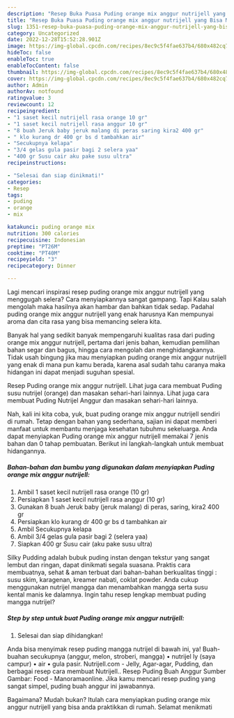 ```yaml
---
description: "Resep Buka Puasa Puding orange mix anggur nutrijell yang Bisa Manjain Lidah"
title: "Resep Buka Puasa Puding orange mix anggur nutrijell yang Bisa Manjain Lidah"
slug: 1351-resep-buka-puasa-puding-orange-mix-anggur-nutrijell-yang-bisa-manjain-lidah
category: Uncategorized
date: 2022-12-28T15:52:28.901Z
image: https://img-global.cpcdn.com/recipes/8ec9c5f4fae637b4/680x482cq70/puding-orange-mix-anggur-nutrijell-foto-resep-utama.jpg
hideToc: false
enableToc: true
enableTocContent: false
thumbnail: https://img-global.cpcdn.com/recipes/8ec9c5f4fae637b4/680x482cq70/puding-orange-mix-anggur-nutrijell-foto-resep-utama.jpg
cover: https://img-global.cpcdn.com/recipes/8ec9c5f4fae637b4/680x482cq70/puding-orange-mix-anggur-nutrijell-foto-resep-utama.jpg
author: Admin
authorAv: notfound
ratingvalue: 3
reviewcount: 12
recipeingredient:
- "1 saset kecil nutrijell rasa orange 10 gr"
- "1 saset kecil nutrijell rasa anggur 10 gr"
- "8 buah Jeruk baby jeruk malang di peras saring kira2 400 gr"
- " klo kurang dr 400 gr bs d tambahkan air"
- "Secukupnya kelapa"
- "3/4 gelas gula pasir bagi 2 selera yaa"
- "400 gr Susu cair aku pake susu ultra"
recipeinstructions:

- "Selesai dan siap dinikmati!"
categories:
- Resep
tags:
- puding
- orange
- mix

katakunci: puding orange mix 
nutrition: 300 calories
recipecuisine: Indonesian
preptime: "PT26M"
cooktime: "PT40M"
recipeyield: "3"
recipecategory: Dinner

---
```



Lagi mencari inspirasi resep puding orange mix anggur nutrijell yang menggugah selera? Cara menyiapkannya sangat gampang. Tapi Kalau salah mengolah maka hasilnya akan hambar dan bahkan tidak sedap. Padahal puding orange mix anggur nutrijell yang enak harusnya Kan mempunyai aroma dan cita rasa yang bisa memancing selera kita.


Banyak hal yang sedikit banyak mempengaruhi kualitas rasa dari puding orange mix anggur nutrijell, pertama dari jenis bahan, kemudian pemilihan bahan segar dan bagus, hingga cara mengolah dan menghidangkannya. Tidak usah bingung jika mau menyiapkan puding orange mix anggur nutrijell yang enak di mana pun kamu berada, karena asal sudah tahu caranya maka hidangan ini dapat menjadi suguhan spesial.

Resep Puding orange mix anggur nutrijell. Lihat juga cara membuat Puding susu nutrijel (orange) dan masakan sehari-hari lainnya. Lihat juga cara membuat Puding Nutrijel Anggur dan masakan sehari-hari lainnya.


Nah, kali ini kita coba, yuk, buat puding orange mix anggur nutrijell sendiri di rumah. Tetap dengan bahan yang sederhana, sajian ini dapat memberi manfaat untuk membantu menjaga kesehatan tubuhmu sekeluarga. Anda dapat menyiapkan Puding orange mix anggur nutrijell memakai 7 jenis bahan dan 0 tahap pembuatan. Berikut ini langkah-langkah untuk membuat hidangannya.

<!--inarticleads1-->

##### Bahan-bahan dan bumbu yang digunakan dalam menyiapkan Puding orange mix anggur nutrijell:

1. Ambil 1 saset kecil nutrijell rasa orange (10 gr)
1. Persiapkan 1 saset kecil nutrijell rasa anggur (10 gr)
1. Gunakan 8 buah Jeruk baby (jeruk malang) di peras, saring, kira2 400 gr
1. Persiapkan  klo kurang dr 400 gr bs d tambahkan air
1. Ambil Secukupnya kelapa
1. Ambil 3/4 gelas gula pasir bagi 2 (selera yaa)
1. Siapkan 400 gr Susu cair (aku pake susu ultra)


Silky Pudding adalah bubuk puding instan dengan tekstur yang sangat lembut dan ringan, dapat dinikmati segala suasana. Praktis cara membuatnya, sehat &amp; aman terbuat dari bahan-bahan berkualitas tinggi : susu skim, karagenan, kreamer nabati, coklat powder. Anda cukup menggunakan nutrijel mangga dan menambahkan mangga serta susu kental manis ke dalamnya. Ingin tahu resep lengkap membuat puding mangga nutrijel? 

<!--inarticleads2-->

##### Step by step untuk buat Puding orange mix anggur nutrijell:


1. Selesai dan siap dihidangkan!

Anda bisa menyimak resep puding mangga nutrijel di bawah ini, ya! Buah- buahan secukupnya (anggur, melon, stroberi, mangga) • nutrijel ly (saya campur) • air • gula pasir. Nutrijell.com - Jelly, Agar-agar, Pudding, dan berbagai resep cara membuat Nutrijell.. Resep Puding Buah Anggur Sumber Gambar: Food - Manoramaonline. Jika kamu mencari resep puding yang sangat simpel, puding buah anggur ini jawabannya. 

Bagaimana? Mudah bukan? Itulah cara menyiapkan puding orange mix anggur nutrijell yang bisa anda praktikkan di rumah. Selamat menikmati
